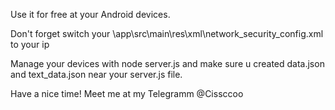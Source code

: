 Use it for free at your Android devices.

Don't forget switch your \app\src\main\res\xml\network_security_config.xml to your ip

Manage your devices with node server.js and make sure u created data.json and text_data.json near your server.js file.

Have a nice time! Meet me at my Telegramm @Cissccoo
